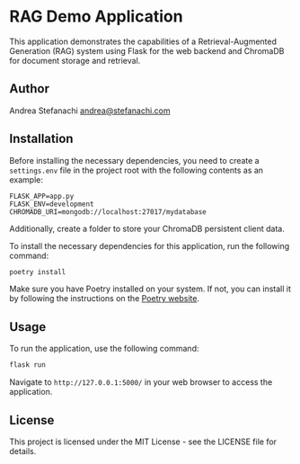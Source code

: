 # RAG Demo Application

This application demonstrates the capabilities of a Retrieval-Augmented Generation (RAG) system using Flask for the web backend and ChromaDB for document storage and retrieval.

## Author

Andrea Stefanachi <andrea@stefanachi.com>

## Installation

Before installing the necessary dependencies, you need to create a `settings.env` file in the project root with the following contents as an example:

```env
FLASK_APP=app.py
FLASK_ENV=development
CHROMADB_URI=mongodb://localhost:27017/mydatabase
```

Additionally, create a folder to store your ChromaDB persistent client data.

To install the necessary dependencies for this application, run the following command:

```bash
poetry install
```

Make sure you have Poetry installed on your system. If not, you can install it by following the instructions on the [Poetry website](https://python-poetry.org/docs/).

## Usage

To run the application, use the following command:

```bash
flask run
```

Navigate to `http://127.0.0.1:5000/` in your web browser to access the application.

## License

This project is licensed under the MIT License - see the LICENSE file for details.

